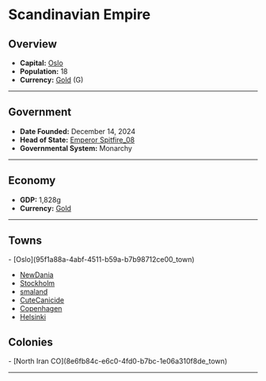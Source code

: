<!--UNDEDITED FILE, remove this entire line if this file has been edited!-->
# <!--NAME-->Scandinavian Empire<!--NAME-->

## Overview

- **Capital:** <!--CAPITAL_LINK-->[Oslo](95f1a88a-4abf-4511-b59a-b7b98712ce00_town)<!--CAPITAL_LINK-->
- **Population:** <!--POPULATION-->18<!--POPULATION-->
- **Currency:** <!--CURRENCY_LINK-->[Gold](Gold_currency)<!--CURRENCY_LINK--> (<!--CURRENCY_ABV-->G<!--CURRENCY_ABV-->)

---

## Government

- **Date Founded:** <!--FOUNDED-->December 14, 2024<!--FOUNDED-->
- **Head of State:** <!--LEADER_TITLE_LINK-->[Emperor Spitfire_08](Spitfire_08_user)<!--LEADER_TITLE_LINK-->
- **Governmental System:** <!--GOVERNMENT-->Monarchy<!--GOVERNMENT-->

---

## Economy

- **GDP:** <!--GDP-->1,828g<!--GDP-->
- **Currency:** <!--CURRENCY_LINK-->[Gold](Gold_currency)<!--CURRENCY_LINK-->

---

## Towns

<!--TOWNS-->- [Oslo](95f1a88a-4abf-4511-b59a-b7b98712ce00_town)
- [NewDania](5f754d81-d6c5-425c-9fe6-a97d9529499d_town)
- [Stockholm](46f6dea3-e312-4d12-af1f-9980570ec7d5_town)
- [smaland](fe38d5ee-c580-434f-b777-0d1b45e8f050_town)
- [CuteCanicide](c3d3f64b-584b-4059-9f20-6597271f0ec6_town)
- [Copenhagen](2891c2d4-fa5d-475e-a355-ec28ee37f0ea_town)
- [Helsinki](0318c526-4d33-4fe9-8bd5-40f4ff073c5e_town)<!--TOWNS-->

## Colonies

<!--COLONIES-->- [North Iran CO](8e6fb84c-e6c0-4fd0-b7bc-1e06a310f8de_town)<!--COLONIES-->

---